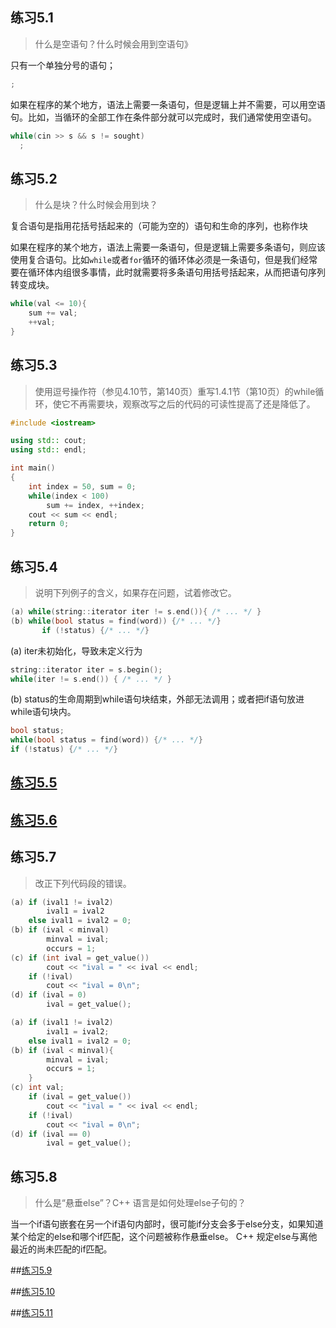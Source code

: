 ## 练习5.1

> 什么是空语句？什么时候会用到空语句》

只有一个单独分号的语句；

```cpp
;
```

如果在程序的某个地方，语法上需要一条语句，但是逻辑上并不需要，可以用空语句。比如，当循环的全部工作在条件部分就可以完成时，我们通常使用空语句。

```cpp
while(cin >> s && s != sought)
  ;
```

## 练习5.2

> 什么是块？什么时候会用到块？

复合语句是指用花括号括起来的（可能为空的）语句和生命的序列，也称作块

如果在程序的某个地方，语法上需要一条语句，但是逻辑上需要多条语句，则应该使用复合语句。比如`while`或者`for`循环的循环体必须是一条语句，但是我们经常要在循环体内组很多事情，此时就需要将多条语句用括号括起来，从而把语句序列转变成块。

```cpp
while(val <= 10){
    sum += val;
    ++val;
}
```

## 练习5.3

> 使用逗号操作符（参见4.10节，第140页）重写1.4.1节（第10页）的while循环，使它不再需要块，观察改写之后的代码的可读性提高了还是降低了。

```cpp
#include <iostream>

using std:: cout;
using std:: endl;

int main()
{
	int index = 50, sum = 0;
	while(index < 100)
		sum += index, ++index;
	cout << sum << endl;
	return 0;
}
```

## 练习5.4

> 说明下列例子的含义，如果存在问题，试着修改它。

```cpp
(a) while(string::iterator iter != s.end()){ /* ... */ }
(b) while(bool status = find(word)) {/* ... */}
       if (!status) {/* ... */}
```

(a) iter未初始化，导致未定义行为

```cpp
string::iterator iter = s.begin();
while(iter != s.end()) { /* ... */ }
```

(b) status的生命周期到while语句块结束，外部无法调用；或者把if语句放进while语句块内。

```cpp
bool status;
while(bool status = find(word)) {/* ... */}
if (!status) {/* ... */}
```

## [练习5.5](https://github.com/hao555sky/CppPrimer/blob/master/Chapter_5/ex5_5.cpp)

## [练习5.6](https://github.com/hao555sky/CppPrimer/blob/master/Chapter_5/ex5_6.cpp)

## 练习5.7

> 改正下列代码段的错误。

```cpp
(a) if (ival1 != ival2)
        ival1 = ival2 
    else ival1 = ival2 = 0;
(b) if (ival < minval)
        minval = ival;
        occurs = 1;  
(c) if (int ival = get_value())
        cout << "ival = " << ival << endl;
    if (!ival)
        cout << "ival = 0\n";
(d) if (ival = 0)
        ival = get_value();
```

```cpp
(a) if (ival1 != ival2)
        ival1 = ival2;
    else ival1 = ival2 = 0;
(b) if (ival < minval){
    	minval = ival;
        occurs = 1; 
	}  
(c) int val;
	if (ival = get_value())
        cout << "ival = " << ival << endl;
    if (!ival)
        cout << "ival = 0\n";
(d) if (ival == 0)
        ival = get_value();
```

## 练习5.8

> 什么是“悬垂else”？C++ 语言是如何处理else子句的？

当一个if语句嵌套在另一个if语句内部时，很可能if分支会多于else分支，如果知道某个给定的else和哪个if匹配，这个问题被称作悬垂else。 C++ 规定else与离他最近的尚未匹配的if匹配。

##[练习5.9](https://github.com/hao555sky/CppPrimer/blob/master/Chapter_5/ex5_9.cpp)

##[练习5.10](https://github.com/hao555sky/CppPrimer/blob/master/Chapter_5/ex5_10.cpp)

##[练习5.11](https://github.com/hao555sky/CppPrimer/blob/master/Chapter_5/ex5_11.cpp)